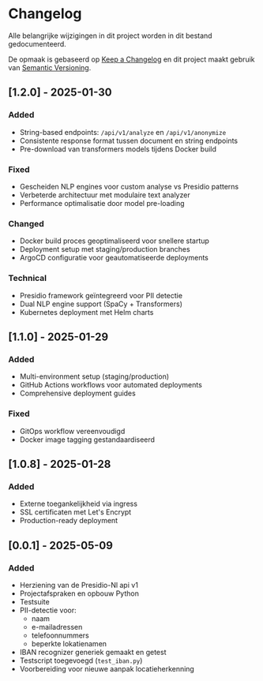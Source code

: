 # Changelog

Alle belangrijke wijzigingen in dit project worden in dit bestand gedocumenteerd.

De opmaak is gebaseerd op [Keep a Changelog](https://keepachangelog.com/en/1.1.0/) en dit project maakt gebruik van [Semantic Versioning](https://semver.org/spec/v2.0.0.html).

## [1.2.0] - 2025-01-30

### Added
- String-based endpoints: `/api/v1/analyze` en `/api/v1/anonymize`
- Consistente response format tussen document en string endpoints
- Pre-download van transformers models tijdens Docker build

### Fixed
- Gescheiden NLP engines voor custom analyse vs Presidio patterns
- Verbeterde architectuur met modulaire text analyzer
- Performance optimalisatie door model pre-loading

### Changed
- Docker build proces geoptimaliseerd voor snellere startup
- Deployment setup met staging/production branches
- ArgoCD configuratie voor geautomatiseerde deployments

### Technical
- Presidio framework geïntegreerd voor PII detectie
- Dual NLP engine support (SpaCy + Transformers)
- Kubernetes deployment met Helm charts

## [1.1.0] - 2025-01-29

### Added
- Multi-environment setup (staging/production)
- GitHub Actions workflows voor automated deployments
- Comprehensive deployment guides

### Fixed
- GitOps workflow vereenvoudigd
- Docker image tagging gestandaardiseerd

## [1.0.8] - 2025-01-28

### Added
- Externe toegankelijkheid via ingress
- SSL certificaten met Let's Encrypt
- Production-ready deployment

## [0.0.1] - 2025-05-09

### Added
- Herziening van de Presidio-Nl api v1
- Projectafspraken en opbouw Python
- Testsuite
- PII-detectie voor:
    * naam
    * e-mailadressen
    * telefoonnummers
    * beperkte lokatienamen
- IBAN recognizer generiek gemaakt en getest
- Testscript toegevoegd (`test_iban.py`)
- Voorbereiding voor nieuwe aanpak locatieherkenning 